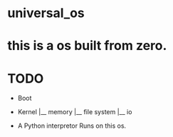 # universal_os

# this is a os built from zero.

# TODO

* Boot

* Kernel
  |__ memory
  |__ file system
  |__ io

* A Python interpretor Runs on this os.

